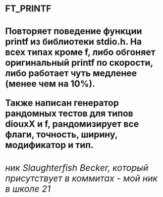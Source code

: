 <h1>FT_PRINTF<h1>

<p>
Повторяет поведение функции printf из библиотеки stdio.h.
<b>На всех типах кроме f, либо обгоняет оригинальный printf по скорости, либо работает чуть медленее (менее чем на 10%).<b>

<b>Также написан генератор рандомных тестов для типов diouxX и f, рандомизирует все флаги, точность, ширину, модификатор и тип.<b><p>

<h6>ник Slaughterfish Becker, который присутствует в коммитах - мой ник в школе 21<h6>
